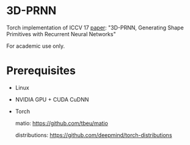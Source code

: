 # 3D-PRNN
Torch implementation of ICCV 17 [paper](http://openaccess.thecvf.com/content_ICCV_2017/papers/Zou_3D-PRNN_Generating_Shape_ICCV_2017_paper.pdf): "3D-PRNN, Generating Shape Primitives with Recurrent Neural Networks"

For academic use only.

# Prerequisites
- Linux
- NVIDIA GPU + CUDA CuDNN
- Torch
  
  matio: https://github.com/tbeu/matio
  
  distributions: https://github.com/deepmind/torch-distributions
